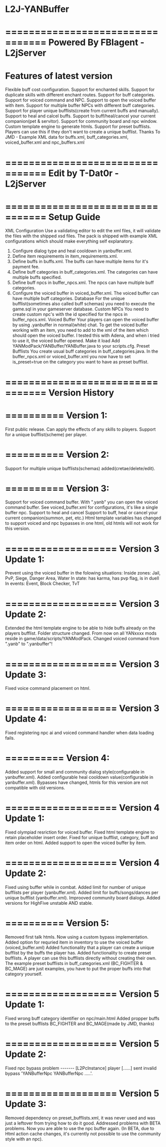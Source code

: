 L2J-YANBuffer
=============

=================================
Powered By FBIagent - L2jServer
=================================

Features of latest version
==========================

Flexible buff cost configuration.
Support for enchanted skills.
Support for duplicate skills with different enchant routes.
Support for buff categories.
Support for voiced command and NPC.
Support to open the voiced buffer with item.
Support for multiple buffer NPCs with different buff categories.
Support for player unique bufflists(create from current buffs and manually).
Support to heal and calcel buffs.
Support to buff/heal/cancel your current companion(pet & servitor).
Support for community board and npc window.
Custom template engine to generate htmls.
Support for preset bufflists. Players can use this if they don't want to create a unique bufflist.
Thanks To
JMD - Example XML data for buffs.xml, buff_categories.xml, voiced_buffer.xml and npc_buffers.xml


=================================
Edit by T-Dat0r - L2jServer
=================================





=================================
Setup Guide
=================================
XML Configuration
Use a validating editor to edit the xml files, it will validate the files with the shipped xsd files.
The pack is shipped with example XML configurations which should make everything self explanatory.
1. Configure dialog type and heal cooldown in yanbuffer.xml.
2. Define item requirements in item_requirements.xml.
3. Define buffs in buffs.xml. The buffs can have multiple items for it's payment fee.
4. Define buff categories in buff_categories.xml. The categories can have multiple buffs specified.
5. Define buff npcs in buffer_npcs.xml. The npcs can have multiple buff categories.
5. Configure the voiced buffer in voiced_buffer.xml. The voiced buffer can have multiple buff categories.
Database
For the unique bufflist(sometimes also called buff schemas) you need to execute the game.sql in your gameserver database.
Custom NPCs
You need to create custom npc's with the id specified for the npcs in buffer_npcs.xml.
Voiced Buffer
Your players can open the voiced buffer by using .yanbuffer in normal(white) chat.
To get the voiced buffer working with an item, you need to add <set name="handler" val="YANBufferItemHandler"/> to the xml of the item which should open the voiced buffer.
I tested this with Adena, and when i tried to use it, the voiced buffer opened.
Make it load
Add YANModPack/YANBuffer/YANBuffer.java to your scripts.cfg.
Preset Bufflists
You create usual buff categories in buff_categories.java. In the buffer_npcs.xml or voiced_buffer.xml you now have to set is_preset=true on the category you want to have as preset bufflist.


=================================
Version History
=================================

==========
Version 1:
==========
First public release.
Can apply the effects of any skills to players.
Support for a unique bufflist(scheme) per player.

==========
Version 2:
==========
Support for multiple unique bufflists(schemas) added(cretae/delete/edit).

==========
Version 3:
==========
Support for voiced command buffer. With ".yanb" you can open the voiced command buffer. See voiced_buffer.xml for configurations, it's like a single buffer npc.
Support to heal and cancel
Support to buff, heal or cancel your current companion(summon, pet, etc.)
Html template variables has changed to support voiced and npc bypasses in one html, old htmls will not work for this version.

===================
Version 3 Update 1:
===================
Prevent using the voiced buffer in the folowing situations:
Inside zones: Jail, PvP, Siege, Danger Area, Water
In state: has karma, has pvp flag, is in duell
In events: Event, Block Checker, TvT

===================
Version 3 Update 2:
===================
Extended the html template engine to be able to hide buffs already on the players bufflist.
Folder structure changed. From now on all YANxxxx mods reside in game/data/scripts/YANModPack.
Changed voiced command from ".yanb" to ".yanbuffer"!

===================
Version 3 Update 3:
===================
Fixed voice command placement on html.

===================
Version 3 Update 4:
===================
Fixed registering npc ai and voiced command handler when data loading fails.

==========
Version 4:
==========
Added support for small and community dialog style(configurable in yanbuffer.xml).
Added configurable heal cooldown value(configurable in yanbuffer.xml).
Bypasses have changed, htmls for this version are not compatible with old versions.

===================
Version 4 Update 1:
===================
Fixed olympiad resriction for voiced buffer.
Fixed html template engine to retain placeholder insert order.
Fixed for unique bufflist, category, buff and item order on html.
Added support to open the voiced buffer by item.

===================
Version 4 Update 2:
===================
Fixed using buffer while in combat.
Added limit for number of unique bufflists per player (yanbuffer.xml).
Added limit for buffs/songs/dances per unique bufflist (yanbuffer.xml).
Improoved community board dialogs.
Added versions for HighFive unstable AND stable.

==========
Version 5:
==========
Removed first talk htmls.
Now using a custom bypass implementation.
Added option for requried item in inventory to use the voiced buffer (voiced_buffer.xml)
Added functionality that a player can create a unique bufflist by the buffs the player has.
Added functionality to create preset bufflists. A player can use this bufflists directly without creating their own.
The example preset bufflists in buff_categories.xml (BC_FIGHTER & BC_MAGE) are just examples, you have to put the proper buffs into that category yourself.

===================
Version 5 Update 1:
===================
Fixed wrong buff category identifier on npc/main.html
Added propper buffs to the preset bufflists BC_FIGHTER and BC_MAGE(made by JMD, thanks)

===================
Version 5 Update 2:
===================
Fixed npc bypass problem ------- [L2PcInstance] player [......] sent invalid bypass 'YANBufferNpc YANBufferNpc .....'.

===================
Version 5 Update 3:
===================
Removed dependency on preset_bufflists.xml, it was never used and was just a leftover from trying how to do it good.
Addressed problems with BETA problems. Now you are able to use the npc buffer again. (In BETA, due to Html action cache changes, it's currently not possible to use the community style with an npc).
